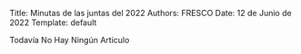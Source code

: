 Title: Minutas de las juntas del 2022
Authors: FRESCO
Date: 12 de Junio de 2022
Template: default

Todavía No Hay Ningún Articulo

